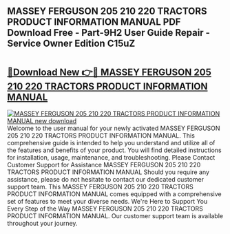 ## MASSEY FERGUSON 205 210 220 TRACTORS PRODUCT INFORMATION MANUAL PDF Download Free - Part-9H2 User Guide Repair - Service Owner Edition C15uZ

# <h2><a href="http://bc64936.oget.top/?id=MASSEY+FERGUSON+205+210+220+TRACTORS+PRODUCT+INFORMATION+MANUAL">🔗Download New 👉🔴 MASSEY FERGUSON 205 210 220 TRACTORS PRODUCT INFORMATION MANUAL</a></h2>

[![MASSEY FERGUSON 205 210 220 TRACTORS PRODUCT INFORMATION MANUAL new download](https://i.imgur.com/5g1atiW.png)](http://bc64936.oget.top/?id=MASSEY+FERGUSON+205+210+220+TRACTORS+PRODUCT+INFORMATION+MANUAL)
Welcome to the user manual for your newly activated MASSEY FERGUSON 205 210 220 TRACTORS PRODUCT INFORMATION MANUAL. This comprehensive guide is intended to help you understand and utilize all of the features and benefits of your product. You will find detailed instructions for installation, usage, maintenance, and troubleshooting. Please Contact Customer Support for Assistance MASSEY FERGUSON 205 210 220 TRACTORS PRODUCT INFORMATION MANUAL Should you require any assistance, please do not hesitate to contact our dedicated customer support team. This MASSEY FERGUSON 205 210 220 TRACTORS PRODUCT INFORMATION MANUAL comes equipped with a comprehensive set of features to meet your diverse needs. We're Here to Support You Every Step of the Way MASSEY FERGUSON 205 210 220 TRACTORS PRODUCT INFORMATION MANUAL. Our customer support team is available throughout your journey.
